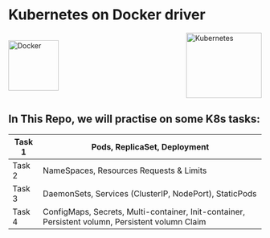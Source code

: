 # Kubernetes on Docker driver

<div style="display: flex; justify-content: space-between; align-items: center;">
  <img src="https://www.vectorlogo.zone/logos/docker/docker-official.svg"; alt="Docker" width="100" height="100">
  <img src="https://www.vectorlogo.zone/logos/kubernetes/kubernetes-ar21.svg"; alt="Kubernetes" width="150" height="130">
</div>


## In This Repo, we will practise on some K8s tasks:  
| Task 1 | Pods, ReplicaSet, Deployment |
|--------|--------------------------------|
| Task 2 | NameSpaces, Resources Requests & Limits |
| Task 3 | DaemonSets, Services (ClusterIP, NodePort), StaticPods |
| Task 4 | ConfigMaps, Secrets, Multi-container, Init-container, Persistent volumn, Persistent volumn Claim |

